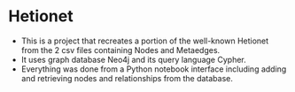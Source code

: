 # Hetionet
- This is a project that recreates a portion of the well-known Hetionet from the 2 csv files containing Nodes and Metaedges.
- It uses graph database Neo4j and its query language Cypher.
- Everything was done from a Python notebook interface including adding and retrieving nodes and relationships from the database.
